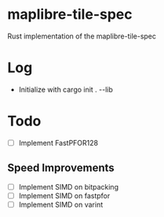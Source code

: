 # maplibre-tile-spec
Rust implementation of the maplibre-tile-spec

# Log
- Initialize with cargo init . --lib

# Todo
- [ ] Implement FastPFOR128
## Speed Improvements
- [ ] Implement SIMD on bitpacking
- [ ] Implement SIMD on fastpfor
- [ ] Implement SIMD on varint
